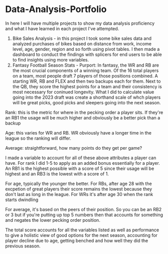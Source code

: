 # Data-Analysis-Portfolio
In here I will have multiple projects to show my data analysis proficiency and what I have learned in each project I've attempted. 
1. Bike Sales Analysis - in this project I took some bike sales data and analyzed purchases of bikes based on distance from work, income level, age, gender, region and so forth using pivot tables. I then made a dashboard to conduct the findings with splicers for end users to be able to find insights using more variables.
2. Fantasy Football Season Stats -
   Purport: In fantasy, the WR and RB are the most crucial components of a winning team. Of the 16 total players on a team, most people draft 7 players of those positions combined. A starting WR, RB and FLEX and then two backups each for them. Next to the QB, they score the highest points for a team and their consistency is most necessary for coninued longevity. What I did to calculate value going into the 2023 draft was create a shorthand scale of whch players will be great picks, good picks and sleepers going into the next season. 

Rank: this is the metric for where in the pecking order a player sits. If they're an RB1 the usage will be much higher and obviously be a better pick than a backup

Age: this varies for WR and RB. WR obviously have a longer time in the league so the ranking will differ. 

Average: straightforward, how many points do they get per game? 

I made a variable to account for all of these above attributes a player can have. For rank I did 1-5 to apply as an added bonus essentially for a player. An RB1 is the highest possible with a score of 5 since their usage will be highest  and an RB3 is the lowest with a score of 1. 

For age, typically the younger the better. For RBs, after age 28 with the excpetion of great players their score remains the lowest because they don't last as long in the league. For WRs it's after age 30 when the rank starts dwindling

For average, it's based on the peers of their position. So you can be an RB2 or 3 but if you're putting up top 5 numbers then that accounts for something and negates the lower pecking order position.

The total score accounts for all the variables listed as well as performance to give a holistic view of good options for the next season, accounting for player decline due to age, getting benched and how well they did the previous season.  

